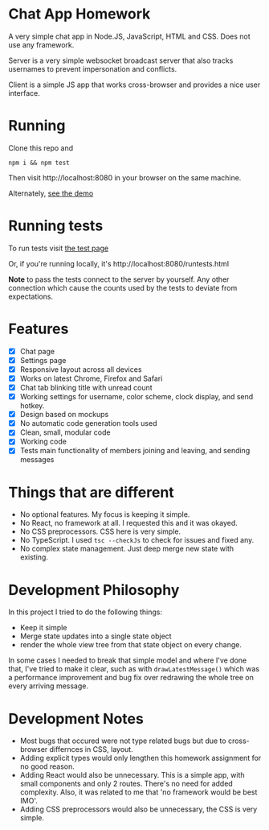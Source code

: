 # Chat App Homework

A very simple chat app in Node.JS, JavaScript, HTML and CSS. Does not use any framework.

Server is a very simple websocket broadcast server that also tracks usernames to prevent impersonation and conflicts.

Client is a simple JS app that works cross-browser and provides a nice user interface.

# Running

Clone this repo and

```console
npm i && npm test
```

Then visit http://localhost:8080 in your browser on the same machine.

Alternately, [see the demo](http://boogeh.com)

# Running tests

To run tests visit [the test page](http://booge.com/runtests.html)

Or, if you're running locally, it's http://localhost:8080/runtests.html

**Note** to pass the tests connect to the server by yourself. Any other connection which cause the counts used by the tests to deviate from expectations.

# Features

- [X] Chat page
- [X] Settings page
- [X] Responsive layout across all devices
- [X] Works on latest Chrome, Firefox and Safari
- [X] Chat tab blinking title with unread count
- [X] Working settings for username, color scheme, clock display, and send hotkey.
- [X] Design based on mockups
- [X] No automatic code generation tools used
- [X] Clean, small, modular code
- [X] Working code 
- [X] Tests main functionality of members joining and leaving, and sending messages

# Things that are different

- No optional features. My focus is keeping it simple.
- No React, no framework at all. I requested this and it was okayed.
- No CSS preprocessors. CSS here is very simple.
- No TypeScript. I used `tsc --checkJs` to check for issues and fixed any. 
- No complex state management. Just deep merge new state with existing.

# Development Philosophy

In this project I tried to do the following things:

- Keep it simple
- Merge state updates into a single state object 
- render the whole view tree from that state object on every change.

In some cases I needed to break that simple model and where I've done that, I've tried to make it clear, such as with `drawLatestMessage()` which was a performance improvement and bug fix over redrawing the whole tree on every arriving message.

# Development Notes

- Most bugs that occured were not type related bugs but due to cross-browser differnces in CSS, layout.
- Adding explicit types would only lengthen this homework assignment for no good reason. 
- Adding React would also be unnecessary. This is a simple app, with small components and only 2 routes. There's no need for added complexity. Also, it was related to me that 'no framework would be best IMO'.
- Adding CSS preprocessors would also be unnecessary, the CSS is very simple.
